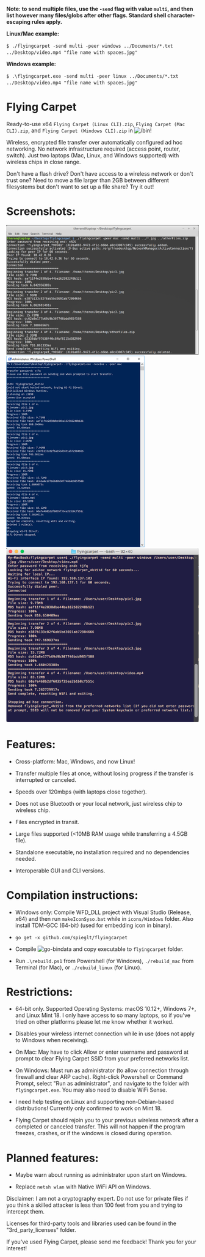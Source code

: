 **Note: to send multiple files, use the `-send` flag with value `multi`, and then list however many files/globs after other flags. Standard shell character-escaping rules apply.**

**Linux/Mac example:**

`$ ./flyingcarpet -send multi -peer windows ../Documents/*.txt ../Desktop/video.mp4 "file name with spaces.jpg"`

**Windows example:**

`$ .\flyingcarpet.exe -send multi -peer linux ../Documents/*.txt ../Desktop/video.mp4 "file name with spaces.jpg"`


# Flying Carpet

Ready-to-use x64 `Flying Carpet (Linux CLI).zip`, `Flying Carpet (Mac CLI).zip`, and `Flying Carpet (Windows CLI).zip` in ![`/bin`](bin)!

Wireless, encrypted file transfer over automatically configured ad hoc networking. No network infrastructure required (access point, router, switch). Just two laptops (Mac, Linux, and Windows supported) with wireless chips in close range.

Don't have a flash drive? Don't have access to a wireless network or don't trust one? Need to move a file larger than 2GB between different filesystems but don't want to set up a file share? Try it out!

# Screenshots:

![](pictures/linuxDemo.png)  ![](pictures/winDemo.png)  ![](pictures/macDemo.png)

# Features:

+ Cross-platform: Mac, Windows, and now Linux!

+ Transfer multiple files at once, without losing progress if the transfer is interrupted or canceled.

+ Speeds over 120mbps (with laptops close together).

+ Does not use Bluetooth or your local network, just wireless chip to wireless chip.

+ Files encrypted in transit.

+ Large files supported (<10MB RAM usage while transferring a 4.5GB file).

+ Standalone executable, no installation required and no dependencies needed.

+ Interoperable GUI and CLI versions.

# Compilation instructions:

+ Windows only: Compile WFD_DLL project with Visual Studio (Release, x64) and then run `makeIconSyso.bat` while in `icons/Windows` folder. Also install TDM-GCC (64-bit) (used for embedding icon in binary).

+ `go get -x github.com/spieglt/flyingcarpet`

+ Compile ![`go-bindata`](https://github.com/jteeuwen/go-bindata) and copy executable to `flyingcarpet` folder.

+ Run `.\rebuild.ps1` from Powershell (for Windows), `./rebuild_mac` from Terminal (for Mac), or `./rebuild_linux` (for Linux).

# Restrictions:

+ 64-bit only. Supported Operating Systems: macOS 10.12+, Windows 7+, and Linux Mint 18. I only have access to so many laptops, so if you've tried on other platforms please let me know whether it worked. 

+ Disables your wireless internet connection while in use (does not apply to Windows when receiving).

+ On Mac: May have to click Allow or enter username and password at prompt to clear Flying Carpet SSID from your preferred networks list. 

+ On Windows: Must run as administrator (to allow connection through firewall and clear ARP cache). Right-click Powershell or Command Prompt, select "Run as administrator", and navigate to the folder with `flyingcarpet.exe`. You may also need to disable WiFi Sense.

+ I need help testing on Linux and supporting non-Debian-based distributions! Currently only confirmed to work on Mint 18.

+ Flying Carpet should rejoin you to your previous wireless network after a completed or canceled transfer. This will not happen if the program freezes, crashes, or if the windows is closed during operation.

# Planned features:

+ Maybe warn about running as administrator upon start on Windows.

+ Replace `netsh wlan` with Native WiFi API on Windows.

Disclaimer: I am not a cryptography expert. Do not use for private files if you think a skilled attacker is less than 100 feet from you and trying to intercept them.

Licenses for third-party tools and libraries used can be found in the "3rd_party_licenses" folder.

If you've used Flying Carpet, please send me feedback! Thank you for your interest!

